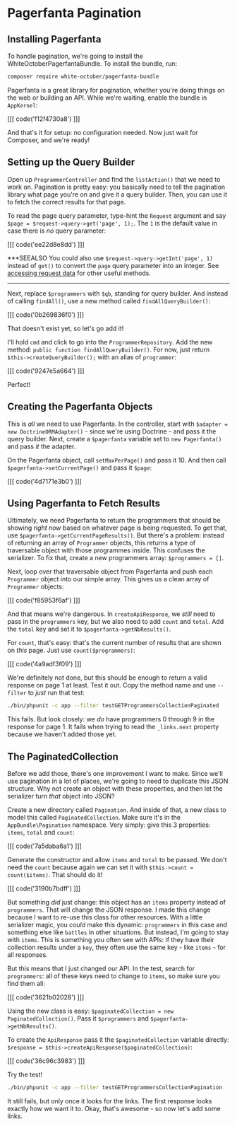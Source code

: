# Pagerfanta Pagination

## Installing Pagerfanta

To handle pagination, we're going to install the WhiteOctoberPagerfantaBundle.
To install the bundle, run:

```bash
composer require white-october/pagerfanta-bundle
```

Pagerfanta is a great library for pagination, whether you're doing things on the web
or building an API. While we're waiting, enable the bundle in `AppKernel`:

[[[ code('f12f4730a8') ]]]

And that's it for setup: no configuration needed. Now just wait for Composer,
and we're ready!

## Setting up the Query Builder

Open up `ProgrammerController` and find the `listAction()` that we need to work on.
Pagination is pretty easy: you basically need to tell the pagination library what
page you're on and give it a query builder. Then, you can use it to fetch the correct
results for that page.

To read the page query parameter, type-hint the `Request` argument and say 
`$page = $request->query->get('page', 1);`. The `1` is the default value in case
there is *no* query parameter:

[[[ code('ee22d8e8dd') ]]]

***SEEALSO
You could also use `$request->query->getInt('page', 1)` instead of `get()` to convert
the `page` query parameter into an integer. See [accessing request data][1] for other
useful methods.
***

Next, replace `$programmers` with `$qb`, standing for query builder. And instead of
calling `findAll()`, use a new method called `findAllQueryBuilder()`:

[[[ code('0b269836f0') ]]]

That doesn't exist yet, so let's go add it!

I'll hold `cmd` and click to go into the `ProgrammerRepository`. Add the new method:
`public function findAllQueryBuilder()`. For now, just return
`$this->createQueryBuilder();` with an alias of `programmer`:

[[[ code('9247e5a664') ]]]

Perfect!

## Creating the Pagerfanta Objects

This is *all* we need to use Pagerfanta. In the controller, start with
`$adapter = new DoctrineORMAdapter()` - since we're using Doctrine - and pass it
the query builder. Next, create a `$pagerfanta` variable set to `new Pagerfanta()`
and pass *it* the adapter.

On the Pagerfanta object, call `setMaxPerPage()` and pass it 10. And then call
`$pagerfanta->setCurrentPage()` and pass it `$page`:

[[[ code('4d7171e3b0') ]]]

## Using Pagerfanta to Fetch Results

Ultimately, we need Pagerfanta to return the programmers that should be showing
*right now* based on whatever page is being requested. To get that, use
`$pagerfanta->getCurrentPageResults()`. But there's a problem: instead of returning
an array of `Programmer` objects, this returns a type of traversable object with
those programmes inside. This confuses the serializer. To fix that, create a new
programmers array: `$programmers = []`.

Next, loop over that traversable object from Pagerfanta and push each `Programmer`
object into our simple array. This gives us a clean array of `Programmer` objects:

[[[ code('f85953f6af') ]]]

And that means we're dangerous. In `createApiResponse`, we *still* need to pass in
the `programmers` key, but we also need to add `count` and `total`. Add the `total`
key and set it to `$pagerfanta->getNbResults()`.

For `count`, that's easy: that's the current number of results that are shown on
*this* page. Just use `count($programmers)`:

[[[ code('4a9adf3f09') ]]]

We're definitely not done, but this should be enough to return a valid response on
page 1 at least. Test it out. Copy the method name and use `--filter` to *just* run
that test:

```bash
./bin/phpunit -c app --filter testGETProgrammersCollectionPaginated
```

This fails. But look closely: we *do* have programmers 0 through 9 in the response
for page 1. It fails when trying to read the `_links.next` property because we haven't
added those yet.

## The PaginatedCollection

Before we add those, there's one improvement I want to make. Since we'll use pagination
in a lot of places, we're going to need to duplicate this JSON structure. Why not
create an object with these properties, and then let the serializer turn *that* object
into JSON?

Create a new directory called `Pagination`. And inside of that, a new class to model
this called `PaginatedCollection`. Make sure it's in the `AppBundle\Pagination`
namespace. Very simply: give this 3 properties: `items`, `total` and `count`:

[[[ code('7a5daba6a1') ]]]

Generate the constructor and allow `items` and `total` to be passed. We don't need
the `count` because again we can set it with `$this->count = count($items)`. That
should do it!

[[[ code('3190b7bdff') ]]]

But something *did* just change: this object has an `items` property instead of
`programmers`. That will change the JSON response. I made this change because I
want to re-use this class for other resources. With a little serializer magic, you
*could* make this dynamic: `programmers` in this case and something else like `battles`
in other situations. But instead, I'm going to stay with `items`. This is something
you often see with APIs: if they have their collection results under a `key`, they
often use the same key - like `items` - for all responses.

But this means that I just changed our API. In the test, search for `programmers`:
all of these keys need to change to `items`, so make sure you find them all:

[[[ code('3621b02028') ]]]

Using the new class is easy: `$paginatedCollection = new PaginatedCollection()`.
Pass it `$programmers` and `$pagerfanta->getNbResults()`.

To create the `ApiResponse` pass it the `$paginatedCollection` variable directly:
`$response = $this->createApiResponse($paginatedCollection)`:

[[[ code('36c96c3983') ]]]

Try the test!

```bash
./bin/phpunit -c app --filter testGETProgrammersCollectionPagination
```

It still fails, but only once it looks for the links. The first response
looks exactly how we want it to. Okay, that's awesome - so now let's add some links.


[1]: http://symfony.com/doc/current/components/http_foundation/introduction.html#accessing-request-data
